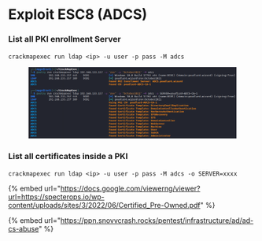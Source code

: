 # Exploit ESC8 (ADCS)

### List all PKI enrollment Server

`crackmapexec run ldap <ip> -u user -p pass -M adcs`

<figure><img src="../../../../.gitbook/assets/image (64).png" alt=""><figcaption></figcaption></figure>

### List all certificates inside a PKI

`crackmapexec run ldap <ip> -u user -p pass -M adcs -o SERVER=xxxx`

{% embed url="https://docs.google.com/viewerng/viewer?url=https://specterops.io/wp-content/uploads/sites/3/2022/06/Certified_Pre-Owned.pdf" %}

{% embed url="https://ppn.snovvcrash.rocks/pentest/infrastructure/ad/ad-cs-abuse" %}
